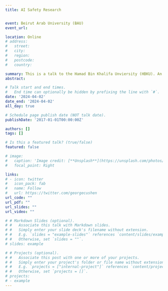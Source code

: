 ```yaml
---
title: AI Safety Research


event: Beirut Arab University (BAU)
event_url: 

location: Online
# address:
#   street: 
#   city: 
#   region: 
#   postcode:
#   country: 

summary: This is a talk to the Hamad Bin Khalifa Unviersity (HBKU). An Invitation by Dr Lama Affara.
abstract: 

# Talk start and end times.
#   End time can optionally be hidden by prefixing the line with `#`.
date: '2024-04-02'
date_end: '2024-04-02'
all_day: true

# Schedule page publish date (NOT talk date).
publishDate: '2017-01-01T00:00:00Z'

authors: []
tags: []

# Is this a featured talk? (true/false)
featured: false

# image:
#   caption: 'Image credit: [**Unsplash**](https://unsplash.com/photos/bzdhc5b3Bxs)'
#   focal_point: Right

links:
# - icon: twitter
#   icon_pack: fab
#   name: Follow
#   url: https://twitter.com/georgecushen
url_code: ""
url_pdf: ""
url_slides: ""
url_video: ""

# # Markdown Slides (optional).
# #   Associate this talk with Markdown slides.
# #   Simply enter your slide deck's filename without extension.
# #   E.g. `slides = "example-slides"` references `content/slides/example-slides.md`.
# #   Otherwise, set `slides = ""`.
# slides: example

# # Projects (optional).
# #   Associate this post with one or more of your projects.
# #   Simply enter your project's folder or file name without extension.
# #   E.g. `projects = ["internal-project"]` references `content/project/deep-learning/index.md`.
# #   Otherwise, set `projects = []`.
# projects:
# - example
---
```


